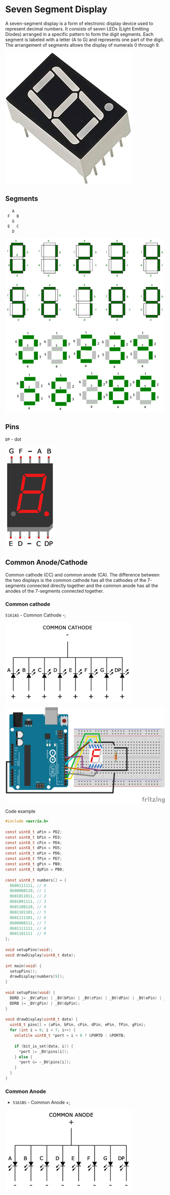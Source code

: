 # Seven Segment Display
A seven-segment display is a form of electronic display device used to represent decimal numbers. It consists of seven LEDs (Light Emitting Diodes) arranged in a specific pattern to form the digit segments. Each segment is labeled with a letter (A to G) and represents one part of the digit. The arrangement of segments allows the display of numerals 0 through 9.

![seven segment indicator](./assets/seven-segment-display.jpg)

## Segments
```
   A
 F   B
   G
 E   C
   D
```

![seven segment numbers](./assets/seven-segment-number.png)
![seven segment numbers](./assets/seven-segment-numbers-pin.png)


## Pins
`DP` - dot

![seven segment display pins](./assets/seven-segment-pins.png)

## Common Anode/Cathode
Common cathode (CC) and common anode (CA). The difference between the two displays is the common cathode has all the cathodes of the 7-segments connected directly together and the common anode has all the anodes of the 7-segments connected together.

### Common cathode
`5161AS` - Common Cathode -;

![Common Cathode](./assets/seven-segment-common-cathode.png)

![Circuit common cathode](./assets//seven-segment-common-cathode-circuit.svg)

Code example
```c
#include <avr/io.h>

const uint8_t aPin = PD2;
const uint8_t bPin = PD3;
const uint8_t cPin = PD4;
const uint8_t dPin = PD5;
const uint8_t ePin = PD6;
const uint8_t fPin = PD7;
const uint8_t gPin = PB0;
const uint8_t dpPin = PB0;

const uint8_t numbers[] = {
  0b00111111, // 0
  0b00000110, // 1
  0b01011011, // 2
  0b01001111, // 3
  0b01100110, // 4
  0b01101101, // 5
  0b01111101, // 6
  0b00000111, // 7
  0b01111111, // 8
  0b01101111  // 9
};

void setupPins(void);
void drawDisplay(uint8_t data);

int main(void) {
  setupPins();
  drawDisplay(numbers[9]);
}

void setupPins(void) {
  DDRD |= _BV(aPin) | _BV(bPin) | _BV(cPin) | _BV(dPin) | _BV(ePin) | _BV(fPin);
  DDRB |= _BV(gPin) | _BV(dpPin);
}

void drawDisplay(uint8_t data) {
  uint8_t pins[] = {aPin, bPin, cPin, dPin, ePin, fPin, gPin};
  for (int i = 0; i < 7; i++) {
    volatile uint8_t *port = i < 6 ? &PORTD : &PORTB;

    if (bit_is_set(data, i)) {
      *port |= _BV(pins[i]);
    } else {
      *port &= ~_BV(pins[i]);
    }
  }
}
```

### Common Anode
- `5161BS` - Common Anode +;

![Common Anode](./assets/seven-segment-anode.png)

